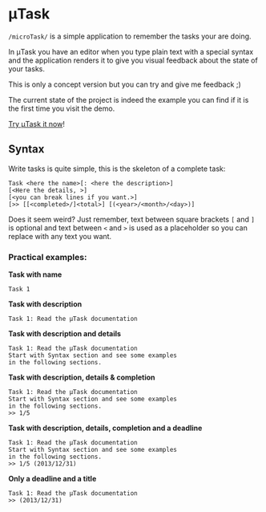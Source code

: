 # μTask

`/microTask/` is a simple application to remember the tasks your are doing.

In μTask you have an editor when you type plain text with a special syntax and
the application renders it to give you visual feedback about the state of your
tasks.

This is only a concept version but you can try and give me feedback ;)

The current state of the project is indeed the example you can find if it is
the first time you visit the demo.

[Try μTask it now](http://lodr.github.com/mtask)!

## Syntax

Write tasks is quite simple, this is the skeleton of a complete task:

```
Task <here the name>[: <here the description>]
[<Here the details, >]
[<you can break lines if you want.>]
[>> [[<completed>/]<total>] [(<year>/<month>/<day>)]
```
Does it seem weird? Just remember, text between square brackets `[` and `]` is optional and text between `<` and `>`
is used as a placeholder so you can replace with any text you want.

### Practical examples:

**Task with name**
```
Task 1
```

**Task with description**
```
Task 1: Read the μTask documentation
```

**Task with description and details**
```
Task 1: Read the μTask documentation
Start with Syntax section and see some examples
in the following sections.
```

**Task with description, details & completion**
```
Task 1: Read the μTask documentation
Start with Syntax section and see some examples
in the following sections.
>> 1/5
```

**Task with description, details, completion and a deadline**
```
Task 1: Read the μTask documentation
Start with Syntax section and see some examples
in the following sections.
>> 1/5 (2013/12/31)
```

**Only a deadline and a title**
```
Task 1: Read the μTask documentation
>> (2013/12/31)
```